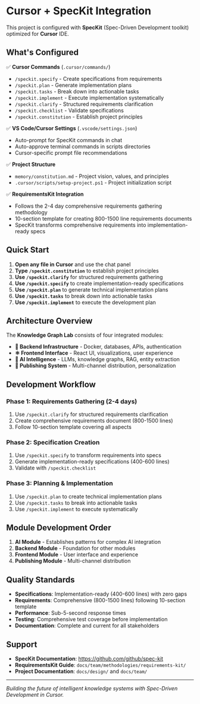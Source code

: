 # Cursor + SpecKit Integration

This project is configured with **SpecKit** (Spec-Driven Development toolkit) optimized for **Cursor** IDE.

## What's Configured

✅ **Cursor Commands** (`.cursor/commands/`)
- `/speckit.specify` - Create specifications from requirements
- `/speckit.plan` - Generate implementation plans
- `/speckit.tasks` - Break down into actionable tasks
- `/speckit.implement` - Execute implementation systematically
- `/speckit.clarify` - Structured requirements clarification
- `/speckit.checklist` - Validate specifications
- `/speckit.constitution` - Establish project principles

✅ **VS Code/Cursor Settings** (`.vscode/settings.json`)
- Auto-prompt for SpecKit commands in chat
- Auto-approve terminal commands in scripts directories
- Cursor-specific prompt file recommendations

✅ **Project Structure**
- `memory/constitution.md` - Project vision, values, and principles
- `.cursor/scripts/setup-project.ps1` - Project initialization script

✅ **RequirementsKit Integration**
- Follows the 2-4 day comprehensive requirements gathering methodology
- 10-section template for creating 800-1500 line requirements documents
- SpecKit transforms comprehensive requirements into implementation-ready specs

## Quick Start

1. **Open any file in Cursor** and use the chat panel
2. **Type `/speckit.constitution`** to establish project principles
3. **Use `/speckit.clarify`** for structured requirements gathering
4. **Use `/speckit.specify`** to create implementation-ready specifications
5. **Use `/speckit.plan`** to generate technical implementation plans
6. **Use `/speckit.tasks`** to break down into actionable tasks
7. **Use `/speckit.implement`** to execute the development plan

## Architecture Overview

The **Knowledge Graph Lab** consists of four integrated modules:

- **🔧 Backend Infrastructure** - Docker, databases, APIs, authentication
- **⚛️ Frontend Interface** - React UI, visualizations, user experience
- **🤖 AI Intelligence** - LLMs, knowledge graphs, RAG, entity extraction
- **📡 Publishing System** - Multi-channel distribution, personalization

## Development Workflow

### Phase 1: Requirements Gathering (2-4 days)
1. Use `/speckit.clarify` for structured requirements clarification
2. Create comprehensive requirements document (800-1500 lines)
3. Follow 10-section template covering all aspects

### Phase 2: Specification Creation
1. Use `/speckit.specify` to transform requirements into specs
2. Generate implementation-ready specifications (400-600 lines)
3. Validate with `/speckit.checklist`

### Phase 3: Planning & Implementation
1. Use `/speckit.plan` to create technical implementation plans
2. Use `/speckit.tasks` to break into actionable tasks
3. Use `/speckit.implement` to execute systematically

## Module Development Order

1. **AI Module** - Establishes patterns for complex AI integration
2. **Backend Module** - Foundation for other modules
3. **Frontend Module** - User interface and experience
4. **Publishing Module** - Multi-channel distribution

## Quality Standards

- **Specifications**: Implementation-ready (400-600 lines) with zero gaps
- **Requirements**: Comprehensive (800-1500 lines) following 10-section template
- **Performance**: Sub-5-second response times
- **Testing**: Comprehensive test coverage before implementation
- **Documentation**: Complete and current for all stakeholders

## Support

- **SpecKit Documentation**: https://github.com/github/spec-kit
- **RequirementsKit Guide**: `docs/team/methodologies/requirements-kit/`
- **Project Documentation**: `docs/design/` and `docs/team/`

---

*Building the future of intelligent knowledge systems with Spec-Driven Development in Cursor.*


